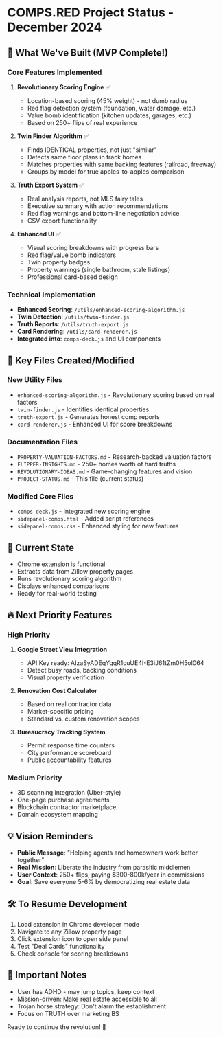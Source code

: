 # COMPS.RED Project Status - December 2024

## 🚀 What We've Built (MVP Complete!)

### Core Features Implemented
1. **Revolutionary Scoring Engine** ✅
   - Location-based scoring (45% weight) - not dumb radius
   - Red flag detection system (foundation, water damage, etc.)
   - Value bomb identification (kitchen updates, garages, etc.)
   - Based on 250+ flips of real experience

2. **Twin Finder Algorithm** ✅
   - Finds IDENTICAL properties, not just "similar"
   - Detects same floor plans in track homes
   - Matches properties with same backing features (railroad, freeway)
   - Groups by model for true apples-to-apples comparison

3. **Truth Export System** ✅
   - Real analysis reports, not MLS fairy tales
   - Executive summary with action recommendations
   - Red flag warnings and bottom-line negotiation advice
   - CSV export functionality

4. **Enhanced UI** ✅
   - Visual scoring breakdowns with progress bars
   - Red flag/value bomb indicators
   - Twin property badges
   - Property warnings (single bathroom, stale listings)
   - Professional card-based design

### Technical Implementation
- **Enhanced Scoring**: `/utils/enhanced-scoring-algorithm.js`
- **Twin Detection**: `/utils/twin-finder.js`
- **Truth Reports**: `/utils/truth-export.js`
- **Card Rendering**: `/utils/card-renderer.js`
- **Integrated into**: `comps-deck.js` and UI components

## 📁 Key Files Created/Modified

### New Utility Files
- `enhanced-scoring-algorithm.js` - Revolutionary scoring based on real factors
- `twin-finder.js` - Identifies identical properties
- `truth-export.js` - Generates honest comp reports
- `card-renderer.js` - Enhanced UI for score breakdowns

### Documentation Files
- `PROPERTY-VALUATION-FACTORS.md` - Research-backed valuation factors
- `FLIPPER-INSIGHTS.md` - 250+ homes worth of hard truths
- `REVOLUTIONARY-IDEAS.md` - Game-changing features and vision
- `PROJECT-STATUS.md` - This file (current status)

### Modified Core Files
- `comps-deck.js` - Integrated new scoring engine
- `sidepanel-comps.html` - Added script references
- `sidepanel-comps.css` - Enhanced styling for new features

## 🎯 Current State
- Chrome extension is functional
- Extracts data from Zillow property pages
- Runs revolutionary scoring algorithm
- Displays enhanced comparisons
- Ready for real-world testing

## 🔥 Next Priority Features

### High Priority
1. **Google Street View Integration**
   - API Key ready: AIzaSyADEqYqqR1cuUE4I-E3iJ61tZm0H5ol064
   - Detect busy roads, backing conditions
   - Visual property verification

2. **Renovation Cost Calculator**
   - Based on real contractor data
   - Market-specific pricing
   - Standard vs. custom renovation scopes

3. **Bureaucracy Tracking System**
   - Permit response time counters
   - City performance scoreboard
   - Public accountability features

### Medium Priority
- 3D scanning integration (Uber-style)
- One-page purchase agreements
- Blockchain contractor marketplace
- Domain ecosystem mapping

## 💡 Vision Reminders
- **Public Message**: "Helping agents and homeowners work better together"
- **Real Mission**: Liberate the industry from parasitic middlemen
- **User Context**: 250+ flips, paying $300-800k/year in commissions
- **Goal**: Save everyone 5-6% by democratizing real estate data

## 🛠️ To Resume Development
1. Load extension in Chrome developer mode
2. Navigate to any Zillow property page
3. Click extension icon to open side panel
4. Test "Deal Cards" functionality
5. Check console for scoring breakdowns

## 🚨 Important Notes
- User has ADHD - may jump topics, keep context
- Mission-driven: Make real estate accessible to all
- Trojan horse strategy: Don't alarm the establishment
- Focus on TRUTH over marketing BS

Ready to continue the revolution! 🚀